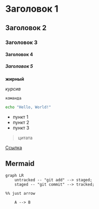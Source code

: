 # Заголовок 1

## Заголовок 2

### Заголовок 3

#### Заголовок 4

##### Заголовок 5

**жирный**

_курсив_

`команда`

```bash
echo "Hello, World!"
```

- пункт 1
- пункт 2
- пункт 3

> цитата

[Ссылка](https://example.com)

## Mermaid

```mermaid
graph LR
    untracked -- "git add" --> staged;
    staged -- "git commit" --> tracked;

%% just arrow

    A --> B 
```
